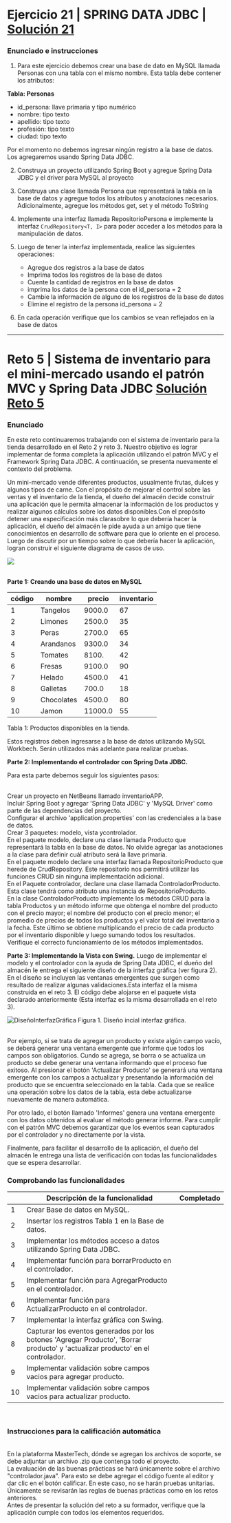 # Ejercicio 21 | SPRING DATA JDBC | [Solución 21](https://github.com/dsernag/MisionTICUSA2022/blob/main/Ciclo2Java/Semana5/)
### Enunciado e instrucciones

1. Para este ejercicio debemos crear una base de dato en MySQL llamada Personas con una tabla con el mismo nombre. Esta tabla debe contener los atributos:

**Tabla: Personas**
* id_persona: llave primaria y tipo numérico
* nombre: tipo texto
* apellido: tipo texto
* profesión: tipo texto
* ciudad: tipo texto

Por el momento no debemos ingresar ningún registro a la base de datos. Los agregaremos
usando Spring Data JDBC.

2. Construya un proyecto utilizando Spring Boot y agregue Spring Data JDBC y el driver para MySQL al proyecto

3. Construya una clase llamada Persona que representará la tabla en la base de datos y agregue todos los atributos y anotaciones necesarios. Adicionalmente, agregue los métodos get, set y el método ToString

4. Implemente una interfaz llamada RepositorioPersona e implemente la interfaz
`CrudRepository<T, I>` para poder acceder a los métodos para la manipulación de datos.

5. Luego de tener la interfaz implementada, realice las siguientes operaciones:
    * Agregue dos registros a la base de datos
    * Imprima todos los registros de la base de datos
    * Cuente la cantidad de registros en la base de datos
    * imprima los datos de la persona con el id_persona = 2
    * Cambie la información de alguno de los registros de la base de datos
    * Elimine el registro de la persona id_persona = 2

6. En cada operación verifique que los cambios se vean reflejados en la base de datos
___
# Reto 5 | Sistema de inventario para el mini-mercado usando el patrón MVC y Spring Data JDBC   [Solución Reto 5](https://github.com/dsernag/MisionTICUSA2022/blob/main/Ciclo2Java/Semana5/)

### Enunciado
En este reto continuaremos trabajando con el sistema de inventario para la tienda desarrollado en el Reto 2 y reto 3. Nuestro objetivo es lograr implementar de forma completa la aplicación utilizando el patrón MVC y el Framework Spring Data JDBC. A continuación, se presenta nuevamente el contexto del problema.

Un mini-mercado vende diferentes productos, usualmente frutas, dulces y algunos tipos de carne. Con el propósito de mejorar el control sobre las ventas y el inventario de la tienda, el dueño del almacén decide construir una aplicación que le permita almacenar la información de los productos y realizar algunos cálculos sobre los datos disponibles.Con el propósito detener una especificación más clarasobre lo que debería hacer la aplicación, el dueño del almacén le pide ayuda a un amigo que tiene conocimientos en desarrollo de software para que lo oriente en el proceso. Luego de discutir por un tiempo sobre lo que debería hacer la aplicación, logran construir el siguiente diagrama de casos de uso.

<img src="https://github.com/dsernag/MisionTICUSA2022/blob/main/images/javareto2.png">
<br> <br> 

**Parte 1: Creando una base de datos en MySQL**

| código | nombre | precio | inventario |
| --- | --- | --- | --- |
| 1 | Tangelos | 9000.0 | 67 |
| 2 | Limones | 2500.0 | 35 |
| 3 | Peras | 2700.0 | 65 |
| 4 | Arandanos | 9300.0 | 34 |
| 5 | Tomates | 8100. | 42 |
| 6 | Fresas | 9100.0 | 90 |
| 7 | Helado | 4500.0 |	41 |
| 8 | Galletas | 700.0 | 18 |
| 9 | Chocolates | 4500.0 | 80 |
| 10 | Jamon | 11000.0 | 55 |
Tabla 1: Productos disponibles en la tienda.
<br>

Estos registros deben ingresarse a la base de datos utilizando MySQL Workbech. Serán utilizados más adelante para realizar pruebas.

**Parte 2: Implementando el controlador con Spring Data JDBC.**

Para esta parte debemos seguir los siguientes pasos:<br>

<br> Crear un proyecto en NetBeans llamado inventarioAPP.
<br> Incluir Spring Boot y agregar 'Spring Data JDBC' y 'MySQL Driver' como parte de las dependencias del proyecto.
<br> Configurar el archivo 'application.properties' con las credenciales a la base de datos.
<br> Crear 3 paquetes: modelo, vista ycontrolador.
<br> En el paquete modelo, declare una clase llamada Producto que representará la tabla en la base de datos. No olvide agregar las anotaciones a la clase para definir cuál atributo será la llave primaria.
<br> En el paquete modelo declare una interfaz llamada RepositorioProducto que herede de CrudRepository. Este repositorio nos permitirá utilizar las funciones CRUD sin ninguna implementación adicional.
<br> En el Paquete controlador, declare una clase llamada ControladorProducto. Esta clase tendrá como atributo una instancia de RepositorioProducto.
<br> En la clase ControladorProducto implemente los métodos CRUD para la tabla Productos y un método informe que obtenga el nombre del producto con el precio mayor; el nombre del producto con el precio menor; el promedio de precios de todos los productos y el valor total del inventario a la fecha. Este último se obtiene multiplicando el precio de cada producto por el inventario disponible y luego sumando todos los resultados.
<br> Verifique el correcto funcionamiento de los métodos implementados.

**Parte 3: Implementando la Vista con Swing.**
Luego de implementar el modelo y el controlador con la ayuda de Spring Data JDBC, el dueño del almacén le entrega el siguiente diseño de la interfaz gráfica (ver figura 2). En el diseño se incluyen las ventanas emergentes que surgen como resultado de realizar algunas validaciones.Esta interfaz el la misma construida en el reto 3. El código debe alojarse en el paquete vista declarado anteriormente (Esta interfaz es la misma desarrollada en el reto 3).

<img src="https://github.com/dsernag/MisionTICUSA2022/blob/main/images/javareto3.png" alt="DiseñoInterfazGráfica">
Figura 1. Diseño incial interfaz gráfica.
<br><br>

Por ejemplo, si se trata de agregar un producto y existe algún campo vacío, se deberá generar una ventana emergente que informe que todos los campos son obligatorios. Cundo se agrega, se borra o se actualiza un producto se debe generar una ventana informando que el proceso fue exitoso. Al presionar el botón 'Actualizar Producto' se generará una ventana emergente con los campos a actualizar y presentando la información del producto que se encuentra seleccionado en la tabla. Cada que se realice una operación sobre los datos de la tabla, esta debe actualizarse nuevamente de manera automática.

Por otro lado, el botón llamado 'Informes' genera una ventana emergente con los datos obtenidos al evaluar el método generar informe. Para cumplir con el patrón MVC debemos garantizar que los eventos sean capturados por el controlador y no directamente por la vista.

Finalmente, para facilitar el desarrollo de la aplicación, el dueño del almacén le entrega una lista de verificación con todas las funcionalidades que se espera desarrollar.

### Comprobando las funcionalidades

| | **Descripción de la funcionalidad** | **Completado** |
| --- | --- | --- |
| 1 | Crear Base de datos en MySQL. | |
| 2 | Insertar los registros Tabla 1 en la Base de datos. | |	
| 3 | Implementar los métodos acceso a datos utilizando Spring Data JDBC. | |	
| 4 | Implementar función para borrarProducto en el controlador. | |	
| 5 | Implementar función para AgregarProducto en el controlador. | |	
| 6 | Implementar función para ActualizarProducto en el controlador. | |	
| 7 | Implementar la interfaz gráfica con Swing. | |
| 8 | Capturar los eventos generados por los botones 'Agregar Producto', 'Borrar producto' y 'actualizar producto' en el controlador. | |	
| 9 | Implementar validación sobre campos vacios para agregar producto. | |
| 10 | Implementar validación sobre campos vacios para actualizar producto.  | |
<br>

### Instrucciones para la calificación automática
<br> En la plataforma MasterTech, dónde se agregan los archivos de soporte, se debe adjuntar un archivo .zip que contenga todo el proyecto.
<br> La evaluación de las buenas prácticas se hará únicamente sobre el archivo "controlador.java". Para esto se debe agregar el código fuente al editor y dar clic en el botón calificar. En este caso, no se harán pruebas unitarias.<br> Únicamente se revisarán las reglas de buenas prácticas como en los retos anteriores.
<br> Antes de presentar la solución del reto a su formador, verifique que la aplicación cumple con todos los elementos requeridos.